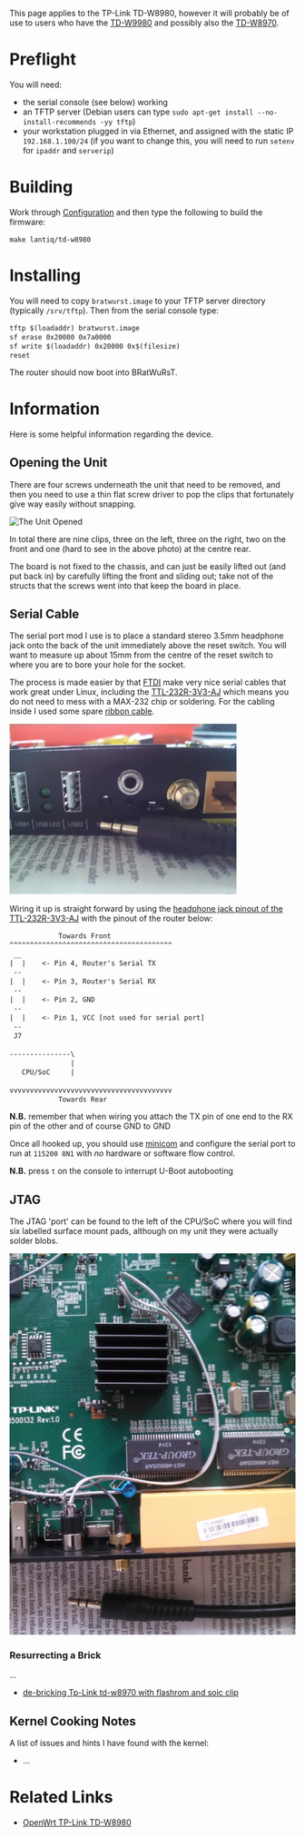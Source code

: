 This page applies to the TP-Link TD-W8980, however it will probably be of use to users who have the [TD-W9980](http://wiki.openwrt.org/toh/tp-link/td-w9980) and possibly also the [TD-W8970](http://wiki.openwrt.org/toh/tp-link/td-w8970).

# Preflight

You will need:
 * the serial console (see below) working
 * an TFTP server (Debian users can type `sudo apt-get install --no-install-recommends -yy tftp`)
 * your workstation plugged in via Ethernet, and assigned with the static IP `192.168.1.100/24` (if you want to change this, you will need to run `setenv` for `ipaddr` and `serverip`)

# Building

Work through [Configuration](../../../README.md#configuration) and then type the following to build the firmware:

    make lantiq/td-w8980

# Installing

You will need to copy `bratwurst.image` to your TFTP server directory (typically `/srv/tftp`).  Then from the serial console type:

    tftp $(loadaddr) bratwurst.image
    sf erase 0x20000 0x7a0000
    sf write $(loadaddr) 0x20000 0x$(filesize)
    reset

The router should now boot into BRatWuRsT.

# Information

Here is some helpful information regarding the device.

## Opening the Unit

There are four screws underneath the unit that need to be removed, and then you need to use a thin flat screw driver to pop the clips that fortunately give way easily without snapping.

![The Unit Opened](http://www.mediafire.com/convkey/6e26/7r7ns40xjd3rq4hfg.jpg "The Unit Opened")

In total there are nine clips, three on the left, three on the right, two on the front and one (hard to see in the above photo) at the centre rear.

The board is not fixed to the chassis, and can just be easily lifted out (and put back in) by carefully lifting the front and sliding out; take not of the structs that the screws went into that keep the board in place.

## Serial Cable

The serial port mod I use is to place a standard stereo 3.5mm headphone jack onto the back of the unit immediately above the reset switch.  You will want to measure up about 15mm from the centre of the reset switch to where you are to bore your hole for the socket.

The process is made easier by that [FTDI](http://ftdichip.com/) make very nice serial cables that work great under Linux, including the [TTL-232R-3V3-AJ](http://www.ftdichip.com/Products/Cables/USBTTLSerial.htm) which means you do not need to mess with a MAX-232 chip or soldering.  For the cabling inside I used some spare [ribbon cable](http://en.wikipedia.org/wiki/Ribbon_cable).

![Headphone Jack As a Serial Port](serial.jpeg "Headphone Jack As a Serial Port")

Wiring it up is straight forward by using the [headphone jack pinout of the TTL-232R-3V3-AJ](http://www.ftdichip.com/Images/TTL-232R-AJ%20pinout.jpg) with the pinout of the router below:

                Towards Front
    ^^^^^^^^^^^^^^^^^^^^^^^^^^^^^^^^^^^^^^^^
     __
    |  |    <- Pin 4, Router's Serial TX
     --
    |  |    <- Pin 3, Router's Serial RX
     --
    |  |    <- Pin 2, GND
     --
    |  |    <- Pin 1, VCC [not used for serial port]
     --
     J7
    
    ---------------\
                   |
       CPU/SoC     |
    
    vvvvvvvvvvvvvvvvvvvvvvvvvvvvvvvvvvvvvvvv
                Towards Rear

**N.B.** remember that when wiring you attach the TX pin of one end to the RX pin of the other and of course GND to GND

Once all hooked up, you should use [minicom](http://alioth.debian.org/projects/minicom/) and configure the serial port to run at `115200 8N1` with *no* hardware or software flow control.

**N.B.** press `t` on the console to interrupt U-Boot autobooting

## JTAG

The JTAG 'port' can be found to the left of the CPU/SoC where you will find six labelled surface mount pads, although on my unit they were actually solder blobs.

![Photo of the CPU/SoC with Serial/JTAG Pins](guts.jpeg "Photo of the CPU/SoC with Serial/JTAG Pins")

### Resurrecting a Brick

...

 * [de-bricking Tp-Link td-w8970 with flashrom and soic clip](https://forum.openwrt.org/viewtopic.php?pid=279395)

## Kernel Cooking Notes

A list of issues and hints I have found with the kernel:

 * ...

# Related Links

 * [OpenWrt TP-Link TD-W8980](http://wiki.openwrt.org/toh/tp-link/td-w8980)
